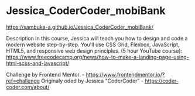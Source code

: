 # Jessica_CoderCoder_mobiBank

https://sambuka-a.github.io/Jessica_CoderCoder_mobiBank/

Description
In this course, Jessica will teach you how to design and code a modern website step-by-step. You'll use CSS Grid, Flexbox, JavaScript, HTML5, 
and responsive web design principles. (5 hour YouTube course): 
https://www.freecodecamp.org/news/how-to-make-a-landing-page-using-html-scss-and-javascript/

Challenge by Frontend Mentor. - https://www.frontendmentor.io/?ref=challenge
Originaly oded by Jessica "CoderCoder" - https://coder-coder.com/about/
